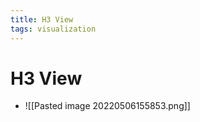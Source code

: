 ```yaml
---
title: H3 View
tags: visualization
---
```


# H3 View
- ![[Pasted image 20220506155853.png]]










